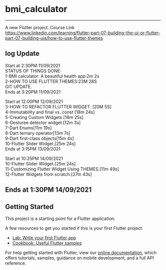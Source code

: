 # bmi_calculator
--------------------------
A new Flutter project.
Course Link https://www.linkedin.com/learning/flutter-part-07-building-the-ui-or-flutter-part-07-building-uis/how-to-use-flutter-themes

log Update
--------------------------
Start at 2:30PM 11/09/2021  
STATUS OF THINGS DONE:  
1-BMI calculator: A beautiful health app:2m 2s  
2-HOW TO USE FLUTTER THEMES:23M 28S  
GIT UPDATE.  
Ends at 3:20PM 11/09/2021

Start at 12:00PM 12/09/2021  
3-HOW TO REFACTOR FLUTTER WIDGET. [20M 5S]  
4-Immutability and final vs. const [18m 24s]  
5-Creating Custom Widgets.[18m 25s]  
6-Gesturee detector widget.[12m 3s]  
7-Dart Enums[11m 19s]  
8-Dart ternary operator[13m 7s]  
9-Dart first-class objects[15m 4s]  
10-Flutter Slider Widget.[25m 24s]  
Ends at 3:15PM 13/09/2021
  
Start at 10:25PM 14/09/2021  
10-Flutter Slider Widget.[25m 24s]  
11-Customizing Flutter Widget Using THEMES.[11m 49s]  
12-Flutter Widgets from scratch.[27m 43s]  

Ends at 1:30PM 14/09/2021  
--------------------------
## Getting Started

This project is a starting point for a Flutter application.

A few resources to get you started if this is your first Flutter project:

- [Lab: Write your first Flutter app](https://flutter.dev/docs/get-started/codelab)
- [Cookbook: Useful Flutter samples](https://flutter.dev/docs/cookbook)

For help getting started with Flutter, view our
[online documentation](https://flutter.dev/docs), which offers tutorials,
samples, guidance on mobile development, and a full API reference.
